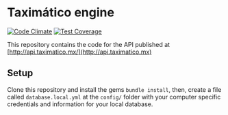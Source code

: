 # Taximático engine

[![Code Climate](https://codeclimate.com/github/taximaticomx/taximatico_engine/badges/gpa.svg)](https://codeclimate.com/github/taximaticomx/taximatico_engine)
[![Test Coverage](https://codeclimate.com/github/taximaticomx/taximatico_engine/badges/coverage.svg)](https://codeclimate.com/github/taximaticomx/taximatico_engine)

This repository contains the code for the API published at [http://api.taximatico.mx/](http://api.taximatico.mx)

## Setup

Clone this repository and install the gems `bundle install`, then,
create a file called `database.local.yml` at the `config/` folder with
your computer specific credentials and information for your local database.
